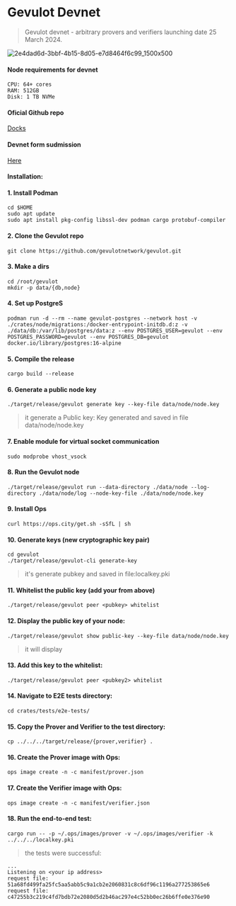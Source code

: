 # Gevulot Devnet
 >Gevulot devnet - arbitrary provers and verifiers
 >launching date 25 March 2024.

![2e4dad6d-3bbf-4b15-8d05-e7d8464f6c99_1500x500](https://github.com/papadritta/Gevulot_my/assets/90826754/e10c4c4d-1085-431d-8f7b-b3b4d508e5d7)

#### Node requirements for devnet
```
CPU: 64+ cores
RAM: 512GB
Disk: 1 TB NVMe
```
#### Oficial Github repo

[Docks](https://github.com/gevulotnetwork/gevulot/blob/main/INSTALL.md)

#### Devnet form sudmission

[Here](https://airtable.com/appS1ebiXFs8H4OP5/pagVuySwNkMe95tIi/form)

#### Installation:

#### 1. Install Podman
```
cd $HOME
sudo apt update
sudo apt install pkg-config libssl-dev podman cargo protobuf-compiler
```
#### 2. Clone the Gevulot repo
```
git clone https://github.com/gevulotnetwork/gevulot.git
```
#### 3. Make a dirs
```
cd /root/gevulot
mkdir -p data/{db,node}
```
#### 4. Set up PostgreS
```
podman run -d --rm --name gevulot-postgres --network host -v ./crates/node/migrations:/docker-entrypoint-initdb.d:z -v ./data/db:/var/lib/postgres/data:z --env POSTGRES_USER=gevulot --env POSTGRES_PASSWORD=gevulot --env POSTGRES_DB=gevulot docker.io/library/postgres:16-alpine
```

#### 5. Compile the release
```
cargo build --release
```

#### 6. Generate a public node key
```
./target/release/gevulot generate key --key-file data/node/node.key
```
>it generate a Public key: Key generated and saved in file data/node/node.key

#### 7. Enable module for virtual socket communication
```
sudo modprobe vhost_vsock
```
#### 8. Run the Gevulot node
```
./target/release/gevulot run --data-directory ./data/node --log-directory ./data/node/log --node-key-file ./data/node/node.key
```
#### 9. Install Ops 

```
curl https://ops.city/get.sh -sSfL | sh
```
#### 10. Generate keys (new cryptographic key pair)
```
cd gevulot
./target/release/gevulot-cli generate-key
```
>it's generate pubkey <pubkey1> and saved in file:localkey.pki

#### 11. Whitelist the public key (add your <pubkey1> from above)
```
./target/release/gevulot peer <pubkey> whitelist
```
#### 12. Display the public key of your node:
```
./target/release/gevulot show public-key --key-file data/node/node.key
```
> it will display <pubkey2> 

#### 13. Add this key <pubkey2> to the whitelist:
```
./target/release/gevulot peer <pubkey2> whitelist
```
#### 14. Navigate to E2E tests directory:
```
cd crates/tests/e2e-tests/
```
#### 15. Copy the Prover and Verifier to the test directory:
```
cp ../../../target/release/{prover,verifier} .
```
#### 16. Create the Prover image with Ops:
```
ops image create -n -c manifest/prover.json
```
#### 17. Create the Verifier image with Ops:
```
ops image create -n -c manifest/verifier.json
```
#### 18. Run the end-to-end test:
```
cargo run -- -p ~/.ops/images/prover -v ~/.ops/images/verifier -k ../../../localkey.pki
```
>the tests were successful:
```
...
Listening on <your ip address>
request file: 51a68fd499fa25fc5aa5abb5c9a1cb2e2060831c8c6df96c1196a277253865e6
request file: c47255b3c219c4fd7bdb72e2080d5d2b46ac297e4c52bb0ec26b6ffe0e376e90
```






















 